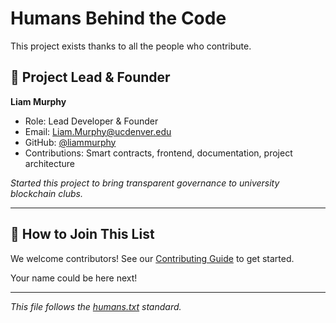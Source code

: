 # Humans Behind the Code

This project exists thanks to all the people who contribute.

## 🚀 Project Lead & Founder

**Liam Murphy**
- Role: Lead Developer & Founder
- Email: Liam.Murphy@ucdenver.edu
- GitHub: [@liammurphy](https://github.com/liammurphy)
- Contributions: Smart contracts, frontend, documentation, project architecture

*Started this project to bring transparent governance to university blockchain clubs.*

---

## 🤝 How to Join This List

We welcome contributors! See our [Contributing Guide](CONTRIBUTING.MD) to get started.

Your name could be here next! 

---

*This file follows the [humans.txt](https://humanstxt.org/) standard.*
